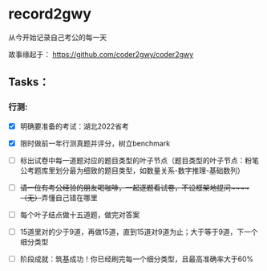 # record2gwy
从今开始记录自己考公的每一天

故事缘起于：
https://github.com/coder2gwy/coder2gwy

## Tasks：
### 行测:
-[X] 明确要准备的考试：湖北2022省考

-[X] 限时做前一年行测真题并评分，树立benchmark
 
-[ ] 标出试卷中每一道题对应的题目类型的叶子节点（题目类型的叶子节点：粉笔公考题库里划分最为细致的题目类型，如数量关系-数字推理-基础数列）

-[ ] ~~请一位有考公经验的朋友喝咖啡，一起逐题看试卷，不设框架地提问~~~~（无）~~弄懂自己错在哪里

-[ ] 每个叶子结点做十五道题，做完对答案

-[ ] 15道里对的少于9道，再做15道，直到15道对9道为止；大于等于9道，下一个细分类型

-[ ] 阶段成就：筑基成功！你已经刷完每一个细分类型，且最高准确率大于60%

